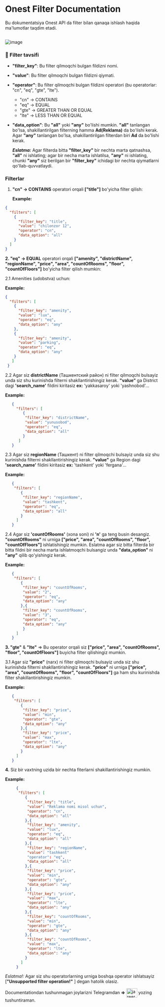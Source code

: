 # Onest Filter Documentation

 Bu dokumentatsiya Onest API da filter bilan qanaqa ishlash haqida ma'lumotlar taqdim etadi.
<h2></h2> 

![image](https://github.com/jareer111/Onest_doc/assets/113532802/990dfa62-d4c1-49e8-81d2-6defd3977c06)


<h3>💬 Filter tavsifi</h3>

- **"filter_key"**: Bu filter qilmoqchi bulgan fildizni nomi.
- **"value"**: Bu filter qilmoqchi bulgan fildizni qiymati.
- **"operator"**: Bu filter qilmoqchi bulgan fildizni operatori (bu operatorlar: "cn", "eq", "gte", "lte").
  - "cn" -> CONTAINS
  - "eq" -> EQUAL
  - "gte" -> GREATER THAN OR EQUAL
  - "lte" -> LESS THAN OR EQUAL
- **"data_option"**: Bu **"all"** yoki **"any"** bo'lishi mumkin. **"all"** tanlangan bo'lsa, shakillantirilgan filterning hamma **Ad(Reklama)** da bo'lishi kerak.
    Agar **"any"** tanlangan bo'lsa, shakillantirilgan filterdan biri **Ad** da bo'lishi kerak.

   **_Eslatma:_** Agar filterda bitta **"filter_key"** bir nechta marta qatnashsa, **"all"** ni ishlating; agar bir necha marta ishlatilsa, **"any"** ni ishlating, chunki **"any"** siz berilgan bir **"filter_key"** ichidagi bir nechta qiymatlarni qo'llab-quvvatlaydi.

### Filterlar

1. **"cn" -> CONTAINS** operatori orqali **["title"]** bo'yicha filter qilish:

   **Example:**
```json
{
  "filters": [
    {
      "filter_key": "title",
      "value": "chilonzor 12",
      "operator": "cn",
      "data_option": "all"
    }
  ]
}
```

**2. "eq" -> EQUAL** operatori orqali **["amenity", "districtName", "regionName", "price", "area", "countOfRooms", "floor", "countOfFloors"]** bo'yicha filter qilish mumkin:

2.1 Amenities (udobstva) uchun:

   **Example:**
```json
{
  "filters": [
    {
      "filter_key": "amenity",
      "value": "lux",
      "operator": "eq",
      "data_option": "any"
    },
    {
      "filter_key": "amenity",
      "value": "parking",
      "operator": "eq",
      "data_option": "any"
    }
   ]
 }
```
  2.2 Agar siz **districtName** (Ташкентский район) ni filter qilmoqchi bulsayiz unda  siz shu kurinishda filterni shakllantirishingiz kerak.
   **"value"** ga District dagi **'search_name'** fildini kiritasiz **ex:** 'yakkasaroy' yoki 'yashnobod'...

   **Example:**
```json
   {
     "filters": [
        {
         "filter_key": "districtName",
         "value": "yunusobod",
         "operator": "eq",
         "data_option": "all"
        }
      ]
   }

```

  2.3 Agar siz **regionName** (Ташкент) ni filter qilmoqchi bulsayiz unda  siz shu kurinishda filterni shakllantirishingiz kerak.
   **"value"** ga Region dagi **'search_name'** fildini kiritasiz **ex:** 'tashkent' yoki 'fergana'...

   **Example:**
```json
   {
    "filters": [
       {
        "filter_key": "regionName",
        "value": "tashkent",
        "operator": "eq",
        "data_option": "all"
       }
     ]
   }
   ```

 2.4 Agar siz **'countOfRooms'** (xona soni) ni **'n'** ga teng busin desangiz. **"countOfRooms"** ni urniga **["price", "area", "countOfRooms", "floor", "countOfFloors"]** ishlatishingiz mumkin.
     Eslatma agar siz bitta filterda bir bitta fildni bir necha marta ishlatmoqchi bulsangiz unda **"data_option"** ni **"any"** qilib qo'yishingiz kerak.

   **Example:**
```json
   {
    "filters": [
       {
        "filter_key": "countOfRooms",
        "value": "2",
        "operator": "eq",
        "data_option": "any"
       },{
        "filter_key": "countOfRooms",
        "value": "3",
        "operator": "eq",
        "data_option": "any"
        }
     ]
   }
   ```

**3. "gte"** & **"lte"** => Bu operator orqali siz **["price", "area", "countOfRooms", "floor", "countOfFloors"]** buyicha filter qilishingiz mumkin.

 3.1 Agar siz **"price"** (narx) ni filter qilmoqchi bulsayiz unda  siz shu kurinishda filterni shakllantirishingiz kerak.
     **"price"** ni urniga  **["price", "area", "countOfRooms", "floor", "countOfFloors"]** ga ham shu kurinishda filter shakillantirishingiz mumkin.

   **Example:**
```json
   {
    "filters": [
       {
        "filter_key": "price",
        "value": "min",
        "operator": "gte",
        "data_option": "any"
       },{
        "filter_key": "price",
        "value": "max",
        "operator": "lte",
        "data_option": "any"
       }
     ]
   }
   ```

**4.** Siz bir vaxtning uzida bir nechta fiterlarni shakillantirishingiz mumkin.

   **Example:**
   
   ```json
        {
         "filters": [
            {
             "filter_key": "title",
             "value": "Reklama nomi misol uchun",
             "operator": "cn",
             "data_option": "all"
            },{
             "filter_key": "amenity",
             "value": "lux",
             "operator": "eq",
             "data_option": "all"
            },{
             "filter_key": "regionName",
             "value": "tashkent"
             "operator": "eq",
             "data_option": "all"
            },{
             "filter_key": "price",
             "value": "min",
             "operator": "gte",
             "data_option": "any"
            },{
             "filter_key": "price",
             "value": "max",
             "operator": "lte",
             "data_option": "any"
            },{
             "filter_key": "countOfRooms",
             "value": "min",
             "operator": "gte",
             "data_option": "any"
            },{
             "filter_key": "countOfRooms",
             "value": "max",
             "operator": "lte",
             "data_option": "any"
            }
          ]
        }
```

_Eslatma!:_ Agar siz shu operatorlarning urniga  boshqa operator ishlatsayiz  [**"Unsupported filter operation!"** ] degan hatolik olasiz. 

 Documentationdan tushunmagan joylarizni Telegramdan **=>**   <a href="https://t.me/jareer111" target="blank"><img align="center" src="https://cdn-icons-png.flaticon.com/128/2111/2111646.png" alt="jareer111" height="30" width="35" /></a> yozing tushuntiraman. </p> 
